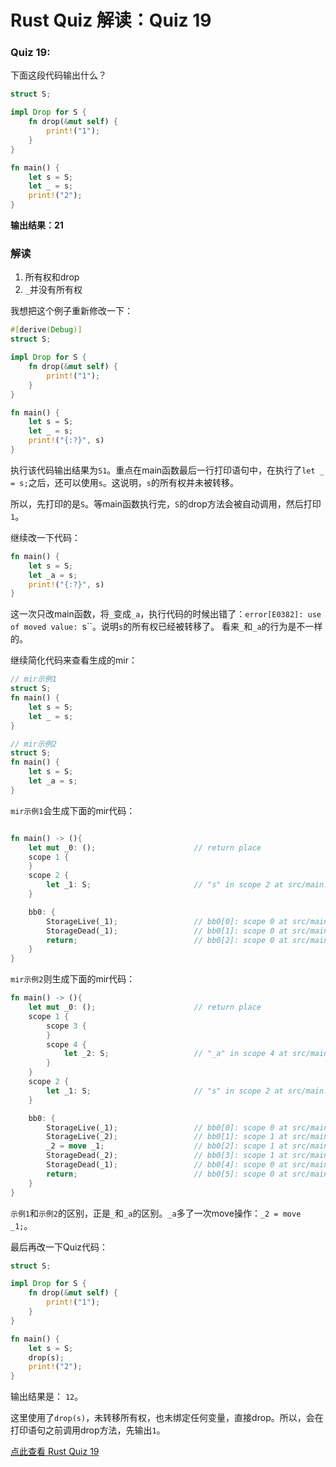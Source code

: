 # Rust Quiz 解读：Quiz 19

### Quiz 19: 

下面这段代码输出什么？

```rust
struct S;

impl Drop for S {
    fn drop(&mut self) {
        print!("1");
    }
}

fn main() {
    let s = S;
    let _ = s;
    print!("2");
}
```

**输出结果：21**

### 解读

1. 所有权和drop
2. `_`并没有所有权

我想把这个例子重新修改一下：

```rust
#[derive(Debug)]
struct S;

impl Drop for S {
    fn drop(&mut self) {
        print!("1");
    }
}

fn main() {
    let s = S;
    let _ = s;
    print!("{:?}", s)
}
```

执行该代码输出结果为`S1`。重点在main函数最后一行打印语句中，在执行了`let _ = s;`之后，还可以使用`s`。这说明，`s`的所有权并未被转移。

所以，先打印的是`S`。等main函数执行完，`S`的drop方法会被自动调用，然后打印`1`。

继续改一下代码：

```rust
fn main() {
    let s = S;
    let _a = s;
    print!("{:?}", s)
}
```

这一次只改main函数，将`_`变成`_a`，执行代码的时候出错了：`error[E0382]: use of moved value: `s``。说明`s`的所有权已经被转移了。 看来`_`和`_a`的行为是不一样的。

继续简化代码来查看生成的mir：

```rust
// mir示例1
struct S;
fn main() {
    let s = S;
    let _ = s;
}

// mir示例2
struct S;
fn main() {
    let s = S;
    let _a = s;
}
```


`mir示例1`会生成下面的mir代码：

```rust

fn main() -> (){
    let mut _0: ();                      // return place
    scope 1 {
    }
    scope 2 {
        let _1: S;                       // "s" in scope 2 at src/main.rs:4:9: 4:10
    }

    bb0: {                              
        StorageLive(_1);                 // bb0[0]: scope 0 at src/main.rs:4:9: 4:10
        StorageDead(_1);                 // bb0[1]: scope 0 at src/main.rs:6:1: 6:2
        return;                          // bb0[2]: scope 0 at src/main.rs:6:2: 6:2
    }
}
```

`mir示例2`则生成下面的mir代码：

```rust
fn main() -> (){
    let mut _0: ();                      // return place
    scope 1 {
        scope 3 {
        }
        scope 4 {
            let _2: S;                   // "_a" in scope 4 at src/main.rs:5:9: 5:11
        }
    }
    scope 2 {
        let _1: S;                       // "s" in scope 2 at src/main.rs:4:9: 4:10
    }

    bb0: {                              
        StorageLive(_1);                 // bb0[0]: scope 0 at src/main.rs:4:9: 4:10
        StorageLive(_2);                 // bb0[1]: scope 1 at src/main.rs:5:9: 5:11
        _2 = move _1;                    // bb0[2]: scope 1 at src/main.rs:5:14: 5:15
        StorageDead(_2);                 // bb0[3]: scope 1 at src/main.rs:6:1: 6:2
        StorageDead(_1);                 // bb0[4]: scope 0 at src/main.rs:6:1: 6:2
        return;                          // bb0[5]: scope 0 at src/main.rs:6:2: 6:2
    }
}
```


`示例1`和`示例2`的区别，正是`_`和`_a`的区别。`_a`多了一次move操作：`_2 = move _1;`。

最后再改一下Quiz代码：

```rust
struct S;

impl Drop for S {
    fn drop(&mut self) {
        print!("1");
    }
}

fn main() {
    let s = S;
    drop(s);
    print!("2");
}
```

输出结果是： `12`。

这里使用了`drop(s)`，未转移所有权，也未绑定任何变量，直接drop。所以，会在打印语句之前调用drop方法，先输出`1`。

[点此查看 Rust Quiz 19](https://dtolnay.github.io/rust-quiz/19)